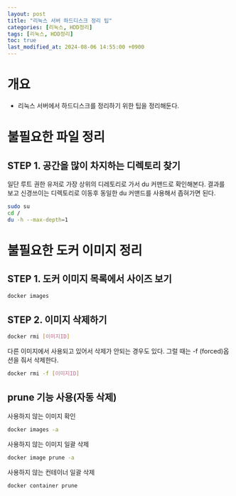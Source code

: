 ```yaml
---
layout: post
title: "리눅스 서버 하드디스크 정리 팁"
categories: [리눅스, HDD정리]
tags: [리눅스, HDD정리]
toc: true
last_modified_at: 2024-08-06 14:55:00 +0900
---
```


# 개요
- 리눅스 서버에서 하드디스크를 정리하기 위한 팁을 정리해둔다. 


# 불필요한 파일 정리
## STEP 1. 공간을 많이 차지하는 디렉토리 찾기 

일단 루트 권한 유저로 가장 상위의 디레토리로 가서 du 커맨드로 확인해본다. 결과를 보고 신경쓰이는 디렉토리로 이동후 동일한 du 커맨드를 사용해서 좁혀가면 된다. 

```sh
sudo su
cd /
du -h --max-depth=1
```


# 불필요한 도커 이미지 정리
## STEP 1. 도커 이미지 목록에서 사이즈 보기 

```sh
docker images
```

## STEP 2. 이미지 삭제하기

```sh
docker rmi [이미지ID]
```

다른 이미지에서 사용되고 있어서 삭제가 안되는 경우도 있다. 그럴 때는 -f (forced)옵션을 줘서 삭제한다. 

```sh
docker rmi -f [이미지ID]
```

## prune 기능 사용(자동 삭제)

사용하지 않는 이미지 확인 
```sh
docker images -a
```

사용하지 않는 이미지 일괄 삭제
```sh
docker image prune -a
```

사용하지 않는 컨테이너 일괄 삭제
```sh
docker container prune
```